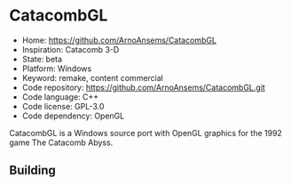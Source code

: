 # CatacombGL

- Home: https://github.com/ArnoAnsems/CatacombGL
- Inspiration: Catacomb 3-D
- State: beta
- Platform: Windows
- Keyword: remake, content commercial
- Code repository: https://github.com/ArnoAnsems/CatacombGL.git
- Code language: C++
- Code license: GPL-3.0
- Code dependency: OpenGL

CatacombGL is a Windows source port with OpenGL graphics for the 1992 game The Catacomb Abyss.

## Building
